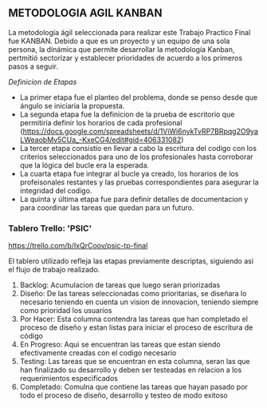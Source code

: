 ## METODOLOGIA AGIL KANBAN

La metodología ágil seleccionada para realizar este Trabajo Practico Final fue KANBAN. Debido a que es un proyecto y un equipo de una sola persona, la dinámica que permite desarrollar la metodología Kanban, pertmitió sectorizar y establecer prioridades de acuerdo a los primeros pasos a seguir. 

*Definicion de Etapas*
- La primer etapa fue el planteo del problema, donde se penso desde que ángulo se iniciaria la propuesta.
- La segunda etapa fue la definicion de la prueba de escritorio que permitiría definir los horarios de cada profesional (https://docs.google.com/spreadsheets/d/1ViWi6nykTvRP7BRpqg2O9yaLWeaobMv5CUa_-KxeCG4/edit#gid=406331082)
- La tercer etapa consistio en llevar a cabo la escritura del codigo con los criterios seleccionados para uno de los profesionales hasta corroborar que la lógica del bucle era la esperada.
- La cuarta etapa fue integrar al bucle ya creado, los horarios de los profeisonales restantes y las pruebas correspondientes para asegurar la integridad del codigo.
- La quinta y última etapa fue para definir detalles de documentacion y para coordinar las tareas que quedan para un futuro.


### Tablero Trello: 'PSIC' 

https://trello.com/b/IxQrCoov/psic-tp-final

El tablero utilizado refleja las etapas previamente descriptas, siguiendo asi el flujo de trabajo realizado. 

1. Backlog: Acumulacion de tareas que luego seran priorizadas
2. Diseño: De las tareas seleccionadas como prioritarias, se diseñara lo necesario teniendo en cuenta un vision de innovacion, teniendo siempre como prioridad los usuarios 
3. Por Hacer: Esta columna contendra las tareas que han completado el proceso de diseño y estan listas para iniciar el proceso de escritura de código
4. En Progreso: Aqui se encuentran las tareas que estan siendo efectivamente creadas con el codigo necesario 
5. Testing: Las tareas que se encuentran en esta columna, seran las que han finalizado su desarrollo y deben ser testeadas en relacion a los requerimientos especificados 
6. Completado: Comulna que contiene las tareas que hayan pasado por todo el proceso de diseño, desarrollo y testeo de modo exitoso




